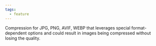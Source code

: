 ```yaml
---
tags:
  - feature
---
```


Compression for JPG, PNG, AVIF, WEBP that leverages special format-dependent options and could result in images being compressed without losing the quality.
